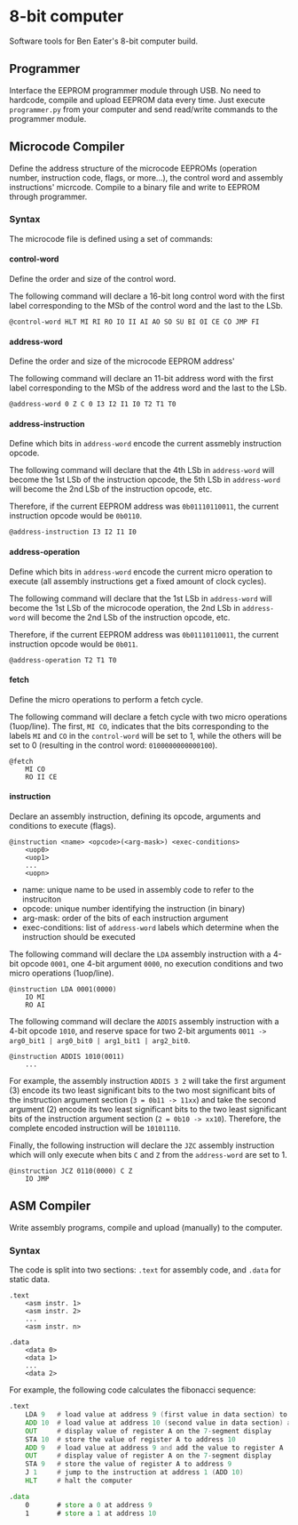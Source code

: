 # 8-bit computer

Software tools for Ben Eater's 8-bit computer build.

## Programmer

Interface the EEPROM programmer module through USB. No need to hardcode, compile and upload EEPROM data every time. Just execute `programmer.py` from your computer and send read/write commands to the programmer module.

## Microcode Compiler

Define the address structure of the microcode EEPROMs (operation number, instruction code, flags, or more...), the control word and assembly instructions' micrcode. Compile to a binary file and write to EEPROM through programmer.

### Syntax

The microcode file is defined using a set of commands:

#### control-word
Define the order and size of the control word.

The following command will declare a 16-bit long control word with the first label corresponding to the MSb of the control word and the last to the LSb.

```
@control-word HLT MI RI RO IO II AI AO SO SU BI OI CE CO JMP FI
```

#### address-word
Define the order and size of the microcode EEPROM address'

The following command will declare an 11-bit address word with the first label corresponding to the MSb of the address word and the last to the LSb.
```
@address-word 0 Z C 0 I3 I2 I1 I0 T2 T1 T0
```

#### address-instruction
Define which bits in `address-word` encode the current assmebly instruction opcode.

The following command will declare that the 4th LSb in `address-word` will become the 1st LSb of the instruction opcode, the 5th LSb in `address-word` will become the 2nd LSb of the instruction opcode, etc.

Therefore, if the current EEPROM address was `0b01110110011`, the current instruction opcode would be `0b0110`.

```
@address-instruction I3 I2 I1 I0
```

#### address-operation
Define which bits in `address-word` encode the current micro operation to execute (all assembly instructions get a fixed amount of clock cycles).

The following command will declare that the 1st LSb in `address-word` will become the 1st LSb of the microcode operation, the 2nd LSb in `address-word` will become the 2nd LSb of the instruction opcode, etc.

Therefore, if the current EEPROM address was `0b01110110011`, the current instruction opcode would be `0b011`.

```
@address-operation T2 T1 T0
```

#### fetch
Define the micro operations to perform a fetch cycle.

The following command will declare a fetch cycle with two micro operations (1uop/line). The first, `MI CO`, indicates that the bits corresponding to the labels `MI` and `CO` in the `control-word` will be set to 1, while the others will be set to 0 (resulting in the control word: `0100000000000100`).

```
@fetch
    MI CO
    RO II CE
```

#### instruction
Declare an assembly instruction, defining its opcode, arguments and conditions to execute (flags).

```
@instruction <name> <opcode>(<arg-mask>) <exec-conditions>
    <uop0>
    <uop1>
    ...
    <uopn>
```

- name: unique name to be used in assembly code to refer to the instruciton
- opcode: unique number identifying the instruction (in binary)
- arg-mask: order of the bits of each instruction argument
- exec-conditions: list of `address-word` labels which determine when the instruction should be executed

The following command will declare the `LDA` assembly instruction with a 4-bit opcode `0001`, one 4-bit argument `0000`, no execution conditions and two micro operations (1uop/line).

```
@instruction LDA 0001(0000)
    IO MI
    RO AI
```

The following command will declare the `ADDIS` assembly instruction with a 4-bit opcode `1010`, and reserve space for two 2-bit arguments `0011 -> arg0_bit1 | arg0_bit0 | arg1_bit1 | arg2_bit0`.

```
@instruction ADDIS 1010(0011)
    ...
```

For example, the assembly instruction `ADDIS 3 2` will take the first argument (3) encode its two least significant bits to the two most significant bits of the instruction argument section (`3 = 0b11 -> 11xx`) and take the second argument (2) encode its two least significant bits to the two least significant bits of the instruction argument section (`2 = 0b10 -> xx10`). Therefore, the complete encoded instruction will be `10101110`.

Finally, the following instruction will declare the `JZC` assembly instruction which will only execute when bits `C` and `Z` from the `address-word` are set to 1.

```
@instruction JCZ 0110(0000) C Z
    IO JMP
```

## ASM Compiler

Write assembly programs, compile and upload (manually) to the computer.

### Syntax

The code is split into two sections: `.text` for assembly code, and `.data` for static data.

```
.text
    <asm instr. 1>
    <asm instr. 2>
    ...
    <asm instr. n>

.data
    <data 0>
    <data 1>
    ...
    <data 2>
```

For example, the following code calculates the fibonacci sequence:

```asm
.text
    LDA 9   # load value at address 9 (first value in data section) to A register
    ADD 10  # load value at address 10 (second value in data section) and add the value to register A
    OUT     # display value of register A on the 7-segment display
    STA 10  # store the value of register A to address 10
    ADD 9   # load value at address 9 and add the value to register A
    OUT     # display value of register A on the 7-segment display
    STA 9   # store the value of register A to address 9
    J 1     # jump to the instruction at address 1 (ADD 10)
    HLT     # halt the computer

.data
    0       # store a 0 at address 9
    1       # store a 1 at address 10
```
